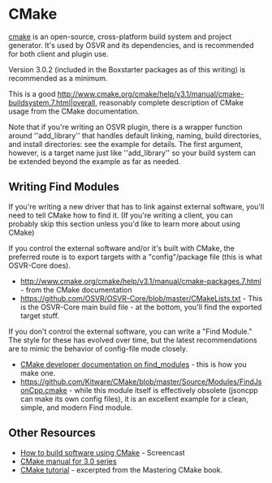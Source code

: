 # CMake 

[cmake](http://www.cmake.org/) is an open-source, cross-platform build system and project generator. It's used by OSVR and its dependencies, and is recommended for both client and plugin use.

Version 3.0.2 (included in the Boxstarter packages as of this writing) is recommended as a minimum.

This is a good http://www.cmake.org/cmake/help/v3.1/manual/cmake-buildsystem.7.html|overall, reasonably complete description of CMake usage from the CMake documentation.

Note that if you're writing an OSVR plugin, there is a wrapper function around ''add_library'' that handles default linking, naming, build directories, and install directories: see the example for details. The first argument, however, is a target name just like ''add_library'' so your build system can be extended beyond the example as far as needed.

## Writing Find Modules 

If you're writing a new driver that has to link against external software, you'll need to tell CMake how to find it.  (If you're writing a client, you can probably skip this section unless you'd like to learn more about using CMake)

If you control the external software and/or it's built with CMake, the preferred route is to export targets with a "config"/package file (this is what OSVR-Core does).

  * http://www.cmake.org/cmake/help/v3.1/manual/cmake-packages.7.html - from the CMake documentation
  * https://github.com/OSVR/OSVR-Core/blob/master/CMakeLists.txt - This is the OSVR-Core main build file - at the bottom, you'll find the exported target stuff.

If you don't control the external software, you can write a "Find Module." The style for these has evolved over time, but the latest recommendations are to mimic the behavior of config-file mode closely.

  * [CMake developer documentation on find_modules](http://www.cmake.org/cmake/help/v3.1/manual/cmake-developer.7.html#module-documentation) - this is how you make one.
  * https://github.com/Kitware/CMake/blob/master/Source/Modules/FindJsonCpp.cmake - while this module itself is effectively obsolete (jsoncpp can make its own config files), it is an excellent example for a clean, simple, and modern Find module.

## Other Resources 

  * [How to build software using CMake](http://academic.cleardefinition.com/2012/05/07/how-to-build-software-using-cmake/) - Screencast
  * [CMake manual for 3.0 series](http://www.cmake.org/cmake/help/v3.0/)
  * [CMake tutorial](http://www.cmake.org/cmake-tutorial/) - excerpted from the Mastering CMake book.